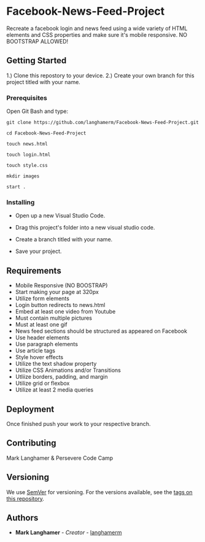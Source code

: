 # Facebook-News-Feed-Project

Recreate a facebook login and news feed using a wide variety of HTML elements and CSS properties and make sure it's mobile responsive. NO BOOTSTRAP ALLOWED!

## Getting Started

1.) Clone this repostory to your device.
2.) Create your own branch for this project titled with your name.

### Prerequisites

Open Git Bash and type: 

```
git clone https://github.com/langhamerm/Facebook-News-Feed-Project.git

```
```
cd Facebook-News-Feed-Project

```
```
touch news.html

```
```
touch login.html

```
```
touch style.css

```
```
mkdir images

```
```
start .

```



### Installing

- Open up a new Visual Studio Code.

- Drag this project's folder into a new visual studio code.

- Create a branch titled with your name.

- Save your project.


## Requirements

* Mobile Responsive (NO BOOSTRAP)
* Start making your page at 320px
* Utilize form elements
* Login button redirects to news.html
* Embed at least one video from Youtube
* Must contain multiple pictures
* Must at least one gif
* News feed sections should be structured as appeared on Facebook
* Use header elements
* Use paragraph elements
* Use article tags
* Style hover effects
* Utilize the text shadow property
* Utilize CSS Animations and/or Transitions
* Utliize borders, padding, and margin
* Utilize grid or flexbox
* Utilize at least 2 media queries


## Deployment

Once finished push your work to your respective branch.


## Contributing

Mark Langhamer & Persevere Code Camp

## Versioning

We use [SemVer](http://semver.org/) for versioning. For the versions available, see the [tags on this repository](https://github.com/your/project/tags). 

## Authors

* **Mark Langhamer** - *Creator* - [langhamerm](https://github.com/langhamerm)


